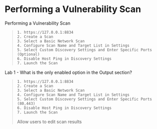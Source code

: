 # Performing a Vulnerability Scan

Performing a Vulnerability Scan
>``` shell
>1. https://127.0.0.1:8834
>2. Create a Scan
>3. Select a Basic Network Scan
>4. Configure Scan Name and Target List in Settings
>5. Select Custom Discovery Settings and Enter Specific Ports (Optional)
>6. Disable Host Ping in Discovery Settings
>7. Launch the Scan
>```

Lab 1 - What is the only enabled option in the Output section?
>``` shell
>1. https://127.0.0.1:8834
>2. Create a Scan
>3. Select a Basic Network Scan
>4. Configure Scan Name and Target List in Settings
>5. Select Custom Discovery Settings and Enter Specific Ports (80,443)
>6. Disable Host Ping in Discovery Settings
>7. Launch the Scan
>```
>Allow users to edit scan results
